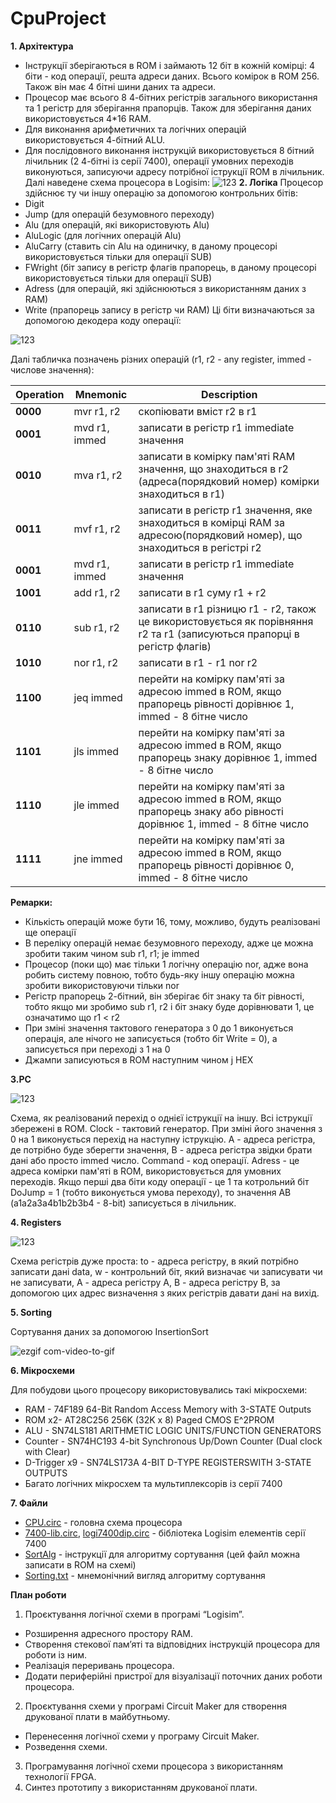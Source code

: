 # CpuProject

**1. Архітектура**
* Інструкції зберігаються в ROM і займають 12 біт в кожній комірці: 4 біти - код операції, решта адреси даних. Всього комірок в ROM 256. Також він має 4 бітні шини даних та адреси.
* Процесор має всього 8 4-бітних регістрів загального використання та 1 регістр для зберігання прапорців. Також для зберігання даних використовується 4*16 RAM.
* Для виконання арифметичних та логічних операцій використовується 4-бітний ALU.
* Для послідовного виконання інструкцій використовується 8 бітний лічильник (2 4-бітні із серії 7400), операції умовних переходів виконуються, записуючи адресу потрібної іструкції ROM в лічильник.
Далі наведене схема процесора в Logisim:
![123](https://user-images.githubusercontent.com/47101236/71410781-50515200-264f-11ea-9a8f-272eefc34685.png)
**2. Логіка**
Процесор здійснює ту чи іншу операцію за допомогою контрольних бітів:
* Digit
* Jump (для операцій безумовного переходу)
* Alu (для операцій, які використовують Alu)
* AluLogic (для логічних операцій Alu)
* AluCarry (ставить cin Alu на одиничку, в даному процесорі використовується тільки для операції SUB)
* FWright (біт запису в регістр флагів прапорець, в даному процесорі використовується тільки для операції SUB)
* Adress (для операцій, які здійснюються з використанням даних з RAM)
* Write (прапорець запису в регістр чи RAM)
Ці біти визначаються за допомогою декодера коду операції:

![123](https://user-images.githubusercontent.com/47101236/71411098-a1157a80-2650-11ea-81af-d82ccdad5dee.png)

Далі табличка позначень різних операцій (r1, r2 - any register, immed - числове значення):


Operation              | Mnemonic                                                                                                                                                                                                                                                                                                                                       | Description
------------------------ | --------------------------------------------------------------------------------------------------------------------------------------------------------------------------------------------------------------------------------------------------------------------------------------------------------------------------------------------- | ---------
**0000**            | mvr r1, r2 | скопіювати вміст r2 в r1
**0001**            | mvd r1, immed | записати в регістр r1 immediate значення
**0010**            | mva r1, r2 | записати в комірку пам'яті RAM значення, що знаходиться в r2 (адреса(порядковий номер) комірки знаходиться в r1)
**0011**            | mvf r1, r2 | записати в регістр r1 значення, яке знаходиться в комірці RAM за адресою(порядковий номер), що знаходиться в регістрі r2
**0001**            | mvd r1, immed | записати в регістр r1 immediate значення
**1001**            | add r1, r2 | записати в r1 суму r1 + r2
**0110**            | sub r1, r2 | записати в r1 різницю r1 - r2, також це використовується як порівняння r2 та r1 (записуються прапорці в регістр флагів)
**1010**            | nor r1, r2 | записати в r1 - r1 nor r2
**1100**            | jeq immed | перейти на комірку пам'яті за адресою immed в ROM, якщо прапорець рівності дорівнює 1, immed - 8 бітне число
**1101**            | jls immed | перейти на комірку пам'яті за адресою immed в ROM, якщо прапорець знаку дорівнює 1, immed - 8 бітне число
**1110**            | jle immed | перейти на комірку пам'яті за адресою immed в ROM, якщо прапорець знаку або рівності дорівнює 1, immed - 8 бітне число
**1111**            | jne immed | перейти на комірку пам'яті за адресою immed в ROM, якщо прапорець рівності дорівнює 0, immed - 8 бітне число |


**Ремарки:**
* Кількість операцій може бути 16, тому, можливо, будуть реалізовані ще операції
* В переліку операцій немає безумовного переходу, адже це можна зробити таким чином sub r1, r1; je immed
* Процесор (поки що) має тільки 1 логічну операцію nor, адже вона робить систему повною, тобто будь-яку іншу операцію можна зробити використовуючи тільки nor
* Регістр прапорець 2-бітний, він зберігає біт знаку та біт рівності, тобто якщо ми зробимо sub r1, r2 і біт знаку буде дорівнювати 1, це означатимо що r1 < r2
* При зміні значення тактового генератора з 0 до 1 виконується операція, але нічого не записується (тобто біт Write = 0), а записується при переході з 1 на 0
* Джампи записуються в ROM наступним чином j<type> HEX

**3.PC**


![123](https://user-images.githubusercontent.com/47101236/71412603-1be19400-2657-11ea-98df-1887b4223035.png)

Схема, як реалізований перехід о однієї іструкції на іншу. Всі іструкції збережені в ROM. Clock - тактовий генератор. При зміні його значення з 0 на 1 виконується перехід на наступну іструкцію. A - адреса регістра, де потрібно буде зберегти значення, B - адреса регістра звідки брати дані або просто immed число. Command - код операції. Adress - це адреса комірки пам'яті в ROM, використовується для умовних переходів. Якщо перші два біти коду операції - це 1 та котрольний біт DoJump = 1 (тобто виконується умова переходу), то значення AB (a1a2a3a4b1b2b3b4 - 8-bit) записується в лічильник.


**4. Registers**

![123](https://user-images.githubusercontent.com/47101236/71412894-539d0b80-2658-11ea-818d-aab0a1c8a005.png)

Схема регістрів дуже проста: to - адреса регістру, в який потрібно записати дані data, w - контрольний біт, який визначає чи записувати чи не записувати, A - адреса регістру A, B - адреса регістру B, за допомогою цих адрес визначення з яких регістрів давати дані на вихід.

**5. Sorting**

Сортування даних за допомогою InsertionSort

![ezgif com-video-to-gif](https://user-images.githubusercontent.com/47101236/71413186-b5aa4080-2659-11ea-9951-ba7b5f5f1796.gif)

**6. Мікросхеми**

Для побудови цього процесору використовувались такі мікросхеми:

* RAM - 74F189 64-Bit Random Access Memory with 3-STATE Outputs
* ROM x2- AT28C256 256K (32K x 8) Paged CMOS E^2PROM
* ALU - SN74LS181 ARITHMETIC LOGIC UNITS/FUNCTION GENERATORS
* Counter - SN74HC193 4-bit Synchronous Up/Down Counter (Dual clock with Clear)
* D-Trigger х9 - SN74LS173A 4-BIT D-TYPE REGISTERSWITH 3-STATE OUTPUTS
* Багато логічних мікросхем та мультиплексорів із серії 7400

**7. Файли**

*  [CPU.circ](https://github.com/shakhovm/CpuProject/blob/master/CPU.circ) - головна схема процесора
*  [7400-lib.circ](https://github.com/shakhovm/CpuProject/blob/master/7400-lib.circ), [logi7400dip.circ](https://github.com/shakhovm/CpuProject/blob/master/logi7400dip.circ) - бібліотека Logisim елементів серії 7400
* [SortAlg](https://github.com/shakhovm/CpuProject/blob/master/SortAlg) - інструкції для алгоритму сортування (цей файл можна записати в ROM на схемі)
* [Sorting.txt](https://github.com/shakhovm/CpuProject/blob/master/Sorting.txt) - мнемонічний вигляд алгоритму сортування

**План роботи**

1. Проєктування логічної схеми в програмі “Logisim”.

* Розширення адресного простору RAM.
* Створення стекової пам’яті та відповідних інструкцій процесора для роботи із ним.
* Реалізація переривань процесора.
* Додати периферійні пристрої для візуалізації поточних даних роботи процесора.

2. Проєктування схеми у програмі Circuit Maker для створення друкованої плати в майбутньому.
* Перенесення логічної схеми у програму Circuit Maker.
* Розведення схеми.
3. Програмування логічної схеми процесора з використанням технології FPGA.
4. Синтез прототипу з використанням друкованої плати.

